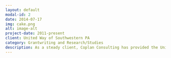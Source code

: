 ```yaml
---
layout: default
modal-id: 2
date: 2014-07-17
img: cake.png
alt: image-alt
project-date: 2011-present
client: United Way of Southwestern PA
category: Grantwriting and Research/Studies
description: As a steady client, Coplan Consulting has provided the United Way with several services comprising of grantwriting projects across multiple programs including local, national, and federal applications, as well as strategic planning services and an external scan for a major initiative.
---
```


